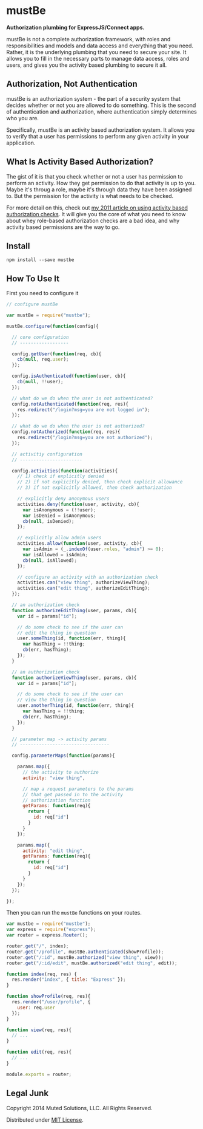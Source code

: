 # mustBe

**Authorization plumbing for ExpressJS/Connect apps.**

mustBe is not a complete authorization framework, with roles
and responsibilities and models and data access and everything
that you need. Rather, it is the underlying plumbing that you
need to secure your site. It allows you to fill in the 
necessary parts to manage data access, roles and users, and
gives you the activity based plumbing to secure it all. 

## Authorization, Not Authentication

mustBe is an authorization system - the part of a security system
that decides whether or not you are allowed to do something. This
is the second of authentication and authorization, where authentication
simply determines who you are. 

Specifically, mustBe is an activity based authorization system. It
allows you to verify that a user has permissions to perform any
given activity in your application.

## What Is Activity Based Authorization?

The gist of it is that you check whether or not a user
has permission to perform an activity. How they get permission
to do that activity is up to you. Maybe it's throug a role,
maybe it's through data they have been assigned to. But the
permission for the activity is what needs to be checked.

For more detail on this, check out 
[my 2011 article on using activity based authorization checks](http://lostechies.com/derickbailey/2011/05/24/dont-do-role-based-authorization-checks-do-activity-based-checks/). 
It will give you the core of what you need to know about
whey role-based authorization checks are a bad idea, and why
activity based permissions are the way to go. 

## Install

`npm install --save mustbe`

## How To Use It

First you need to configure it

```js
// configure mustBe

var mustBe = require("mustbe");

mustBe.configure(function(config){

  // core configuration
  // ------------------

  config.getUser(function(req, cb){
    cb(null, req.user);
  });

  config.isAuthenticated(function(user, cb){
    cb(null, !!user);
  });

  // what do we do when the user is not authenticated?
  config.notAuthenticated(function(req, res){
    res.redirect("/login?msg=you are not logged in");
  });

  // what do we do when the user is not authorized?
  config.notAuthorized(function(req, res){
    res.redirect("/login?msg=you are not authorized");
  });

  // activitiy configuration
  // -----------------------

  config.activities(function(activities){
    // 1) check if explicitly denied
    // 2) if not explicitly denied, then check explicit allowance
    // 3) if not explicitly allowed, then check authorization

    // explicitly deny anonymous users
    activities.deny(function(user, activity, cb){
      var isAnonymous = (!!user);
      var isDenied = isAnonymous;
      cb(null, isDenied);
    });

    // explicitly allow admin users
    activities.allow(function(user, activity, cb){
      var isAdmin = (_.indexOf(user.roles, "admin") >= 0);
      var isAllowed = isAdmin;
      cb(null, isAllowed);
    });

    // configure an activity with an authorization check
    activities.can("view thing", authorizeViewThing);
    activities.can("edit thing", authorizeEditThing);
  });

  // an authorization check
  function authorizeEditThing(user, params, cb){
    var id = params["id"];

    // do some check to see if the user can
    // edit the thing in question
    user.someThing(id, function(err, thing){
      var hasThing = !!thing;
      cb(err, hasThing);
    });
  }

  // an authorization check
  function authorizeViewThing(user, params, cb){
    var id = params["id"];

    // do some check to see if the user can
    // view the thing in question
    user.anotherThing(id, function(err, thing){
      var hasThing = !!thing;
      cb(err, hasThing);
    });
  }

  // parameter map -> activity params
  // ---------------------------------

  config.parameterMaps(function(params){

    params.map({
      // the activity to authorize
      activity: "view thing",

      // map a request parameters to the params
      // that get passed in to the activity
      // authorization function
      getParams: function(req){
        return {
          id: req["id"]
        }
      }
    });

    params.map({
      activity: "edit thing",
      getParams: function(req){
        return {
          id: req["id"]
        }
      }
    });
  });

});
```

Then you can run the `mustBe` functions on your routes.

```js
var mustbe = require("mustbe");
var express = require("express");
var router = express.Router();

router.get("/", index);
router.get("/profile", mustBe.authenticated(showProfile));
router.get("/:id", mustBe.authorized("view thing", view));
router.get("/:id/edit", mustBe.authorized("edit thing", edit));

function index(req, res) {
  res.render("index", { title: "Express" });
}

function showProfile(req, res){
  res.render("/user/profile", {
    user: req.user
  });
}

function view(req, res){
  // ...
}

function edit(req, res){
  // ...
}

module.exports = router;
```

## Legal Junk

Copyright 2014 Muted Solutions, LLC. All Rights Reserved.

Distributed under [MIT License](http://mutedsolutions.mit-license.org).
